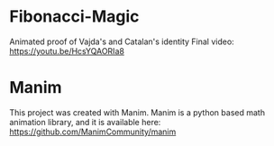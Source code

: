 # Fibonacci-Magic
Animated proof of Vajda's and Catalan's identity
Final video: https://youtu.be/HcsYQAORIa8

# Manim
This project was created with Manim. Manim is a python based math animation library, and it is available here: https://github.com/ManimCommunity/manim
